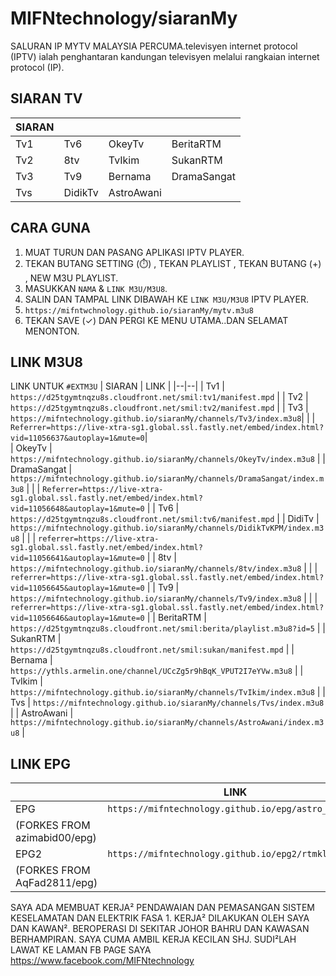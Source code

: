 


# MIFNtechnology/siaranMy
SALURAN IP MYTV MALAYSIA PERCUMA.televisyen internet protocol (IPTV) ialah penghantaran kandungan televisyen melalui rangkaian internet protocol (IP).
## SIARAN TV
| SIARAN |    |     |     |  
|--|--|--|--|
| Tv1 | Tv6 | OkeyTv | BeritaRTM |
| Tv2 | 8tv | TvIkim | SukanRTM |
| Tv3 | Tv9 | Bernama | DramaSangat |
| Tvs | DidikTv | AstroAwani |  |
## CARA GUNA
1. MUAT TURUN DAN PASANG APLIKASI IPTV PLAYER.
2. TEKAN BUTANG SETTING (⏱️) , TEKAN PLAYLIST , TEKAN BUTANG (+) , NEW M3U PLAYLIST.
3. MASUKKAN `NAMA` & `LINK M3U/M3U8`.
4. SALIN DAN TAMPAL LINK DIBAWAH KE `LINK M3U/M3U8` IPTV PLAYER.
5. `https://mifntwchnology.github.io/siaranMy/mytv.m3u8`
6. TEKAN SAVE (✓) DAN PERGI KE MENU UTAMA..DAN SELAMAT MENONTON.
## LINK M3U8 
LINK UNTUK `#EXTM3U`
| SIARAN | LINK |
|--|--|
| Tv1 | `https://d25tgymtnqzu8s.cloudfront.net/smil:tv1/manifest.mpd` |
| Tv2 | `https://d25tgymtnqzu8s.cloudfront.net/smil:tv2/manifest.mpd` |
| Tv3 | `https://mifntechnology.github.io/siaranMy/channels/Tv3/index.m3u8`|
| | `Referrer=https://live-xtra-sg1.global.ssl.fastly.net/embed/index.html?vid=11056637&autoplay=1&mute=0`|   
| OkeyTv | `https://mifntechnology.github.io/siaranMy/channels/OkeyTv/index.m3u8` |
| DramaSangat | `https://mifntechnology.github.io/siaranMy/channels/DramaSangat/index.m3u8` |
|  | `Referrer=https://live-xtra-sg1.global.ssl.fastly.net/embed/index.html?vid=11056648&autoplay=1&mute=0` |
| Tv6 | `https://d25tgymtnqzu8s.cloudfront.net/smil:tv6/manifest.mpd` |
| DidiTv | `https://mifntechnology.github.io/siaranMy/channels/DidikTvKPM/index.m3u8` |
|  | `referrer=https://live-xtra-sg1.global.ssl.fastly.net/embed/index.html?vid=11056641&autoplay=1&mute=0` |
| 8tv | `https://mifntechnology.github.io/siaranMy/channels/8tv/index.m3u8` |
|  | `referrer=https://live-xtra-sg1.global.ssl.fastly.net/embed/index.html?vid=11056645&autoplay=1&mute=0` |
| Tv9 | `https://mifntechnology.github.io/siaranMy/channels/Tv9/index.m3u8` |
|  | `referrer=https://live-xtra-sg1.global.ssl.fastly.net/embed/index.html?vid=11056646&autoplay=1&mute=0` |
| BeritaRTM | `https://d25tgymtnqzu8s.cloudfront.net/smil:berita/playlist.m3u8?id=5` |
| SukanRTM | `https://d25tgymtnqzu8s.cloudfront.net/smil:sukan/manifest.mpd` |
| Bernama | `https://ythls.armelin.one/channel/UCcZg5r9hBqK_VPUT2I7eYVw.m3u8` |
| TvIkim | `https://mifntechnology.github.io/siaranMy/channels/TvIkim/index.m3u8` |
| Tvs | `https://mifntechnology.github.io/siaranMy/channels/Tvs/index.m3u8` |
| AstroAwani | `https://mifntechnology.github.io/siaranMy/channels/AstroAwani/index.m3u8` |
## LINK EPG
|   | LINK |
|--|--|
| EPG | `https://mifntechnology.github.io/epg/astro_epg.xml` |
| (FORKES FROM azimabid00/epg) |
| EPG2 | `https://mifntechnology.github.io/epg2/rtmklik.xml` |
| (FORKES FROM AqFad2811/epg) |

 SAYA ADA MEMBUAT KERJA² PENDAWAIAN DAN PEMASANGAN SISTEM KESELAMATAN DAN ELEKTRIK FASA 1.
 KERJA² DILAKUKAN OLEH SAYA DAN KAWAN².
 BEROPERASI DI SEKITAR JOHOR BAHRU DAN KAWASAN BERHAMPIRAN.
 SAYA CUMA AMBIL KERJA KECILAN SHJ.
 SUDI²LAH LAWAT KE LAMAN FB PAGE SAYA
 https://www.facebook.com/MIFNtechnology


